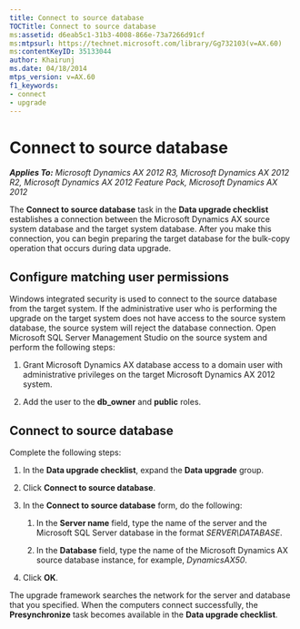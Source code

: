 ```yaml
---
title: Connect to source database
TOCTitle: Connect to source database
ms:assetid: d6eab5c1-31b3-4008-866e-73a7266d91cf
ms:mtpsurl: https://technet.microsoft.com/library/Gg732103(v=AX.60)
ms:contentKeyID: 35133044
author: Khairunj
ms.date: 04/18/2014
mtps_version: v=AX.60
f1_keywords:
- connect
- upgrade
---
```


# Connect to source database 


_**Applies To:** Microsoft Dynamics AX 2012 R3, Microsoft Dynamics AX 2012 R2, Microsoft Dynamics AX 2012 Feature Pack, Microsoft Dynamics AX 2012_

The **Connect to source database** task in the **Data upgrade checklist** establishes a connection between the Microsoft Dynamics AX source system database and the target system database. After you make this connection, you can begin preparing the target database for the bulk-copy operation that occurs during data upgrade.

## Configure matching user permissions

Windows integrated security is used to connect to the source database from the target system. If the administrative user who is performing the upgrade on the target system does not have access to the source system database, the source system will reject the database connection. Open Microsoft SQL Server Management Studio on the source system and perform the following steps:

1.  Grant Microsoft Dynamics AX database access to a domain user with administrative privileges on the target Microsoft Dynamics AX 2012 system.

2.  Add the user to the **db\_owner** and **public** roles.

## Connect to source database

Complete the following steps:

1.  In the **Data upgrade checklist**, expand the **Data upgrade** group.

2.  Click **Connect to source database**.

3.  In the **Connect to source database** form, do the following:
    
    1.  In the **Server name** field, type the name of the server and the Microsoft SQL Server database in the format *SERVER\\DATABASE*.
    
    2.  In the **Database** field, type the name of the Microsoft Dynamics AX source database instance, for example, *DynamicsAX50*.

4.  Click **OK**.

The upgrade framework searches the network for the server and database that you specified. When the computers connect successfully, the **Presynchronize** task becomes available in the **Data upgrade checklist**.

  


